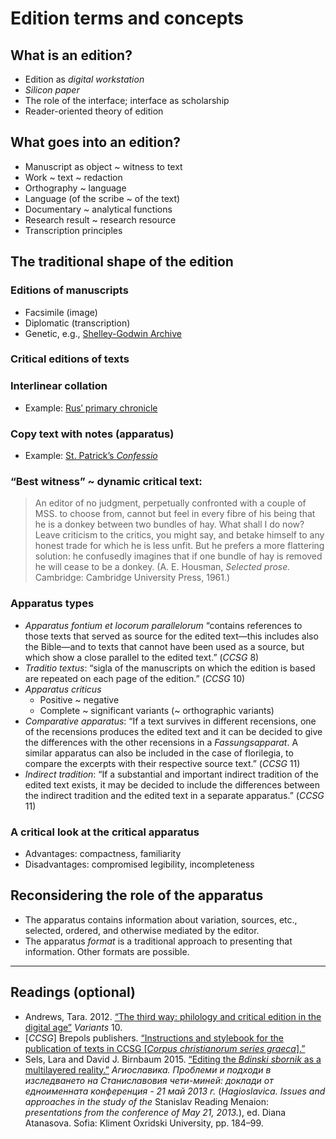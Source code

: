 # Edition terms and concepts

## What is an edition?

* Edition as *digital workstation*
* *Silicon paper*
* The role of the interface; interface as scholarship
* Reader-oriented theory of edition

## What goes into an edition?

* Manuscript as object ~ witness to text
* Work ~ text ~ redaction
* Orthography ~ language
* Language (of the scribe ~ of the text)
* Documentary ~ analytical functions
* Research result ~ research resource
* Transcription principles

## The traditional shape of the edition

### Editions of manuscripts

* Facsimile (image)
* Diplomatic (transcription)
* Genetic, e.g., [Shelley-Godwin Archive](http://shelleygodwinarchive.org/sc/oxford/frankenstein/volume/i/#/p2)

### Critical editions of texts

### Interlinear collation

* Example: [Rus′ primary chronicle](http://pvl.obdurodon.org/browser.xhtml)

### Copy text with notes (apparatus)

* Example: [St. Patrick’s *Confessio*](http://www.confessio.ie/etexts/confessio_latin#02)

### “Best witness” ~ dynamic critical text:

> An editor of no judgment, perpetually confronted with a couple of MSS. to choose from, cannot but feel in every fibre of his being that he is a donkey between two bundles of hay. What shall I do now? Leave criticism to the critics, you might say, and betake himself to any honest trade for which he is less unfit. But he prefers a more flattering solution: he confusedly imagines that if one bundle of hay is removed he will cease to be a donkey. (A. E. Housman, *Selected prose.* Cambridge: Cambridge University Press, 1961.)

### Apparatus types

* _Apparatus fontium et locorum parallelorum_ “contains references to those texts that served as source for the edited text—this includes also the Bible—and to texts that cannot have been used as a source, but which show a close parallel to the edited text.” (_CCSG_ 8)
* _Traditio textus_: “sigla of the manuscripts on which the edition is based are repeated on each page of the edition.” (_CCSG_ 10)
* _Apparatus criticus_
	* Positive ~ negative
	* Complete ~ significant variants (~ orthographic variants)
* _Comparative apparatus_: “If a text survives in different recensions, one of the recensions produces the edited text and it can be decided to give the differences with the other recensions in a _Fassungsapparat_. A similar apparatus can also be included in the case of florilegia, to compare the excerpts with their respective source text.” (_CCSG_ 11)
* _Indirect tradition_: “If a substantial and important indirect tradition of the edited text exists, it may be decided to include the differences between the indirect tradition and the edited text in a separate apparatus.” (_CCSG_ 11)

### A critical look at the critical apparatus

* Advantages: compactness, familiarity
* Disadvantages: compromised legibility, incompleteness

## Reconsidering the role of the apparatus

* The apparatus contains information about variation, sources, etc., selected, ordered, and otherwise mediated by the editor.
* The apparatus *format* is a traditional approach to presenting that information. Other formats are possible.

_____

## Readings (optional)

* Andrews, Tara. 2012. [“The third way: philology and critical edition in the digital age”](https://www.academia.edu/2510270/The_Third_Way_Philology_and_Critical_Edition_in_the_Digital_Age) _Variants_ 10. 
* [_CCSG_] Brepols publishers. [“Instructions and stylebook for the publication of texts in CCSG [_Corpus christianorum series graeca_].”](http://www.corpuschristianorum.org/series/pdf/CCSG_Guidelines.pdf)
* Sels, Lara and David J. Birnbaum 2015. [“Editing the _Bdinski sbornik_ as a multilayered reality.”](../../general/2014-01-14_bdinski-sofia-paper.pdf) _Агиославика. Проблеми и подходи в изследването на Станиславовия чети-миней: доклади от едноименната конференция - 21 май 2013 г._ (_Hagioslavica. Issues and approaches in the study of the_ Stanislav Reading Menaion: _presentations from the conference of May 21, 2013._), ed. Diana Atanasova. Sofia: Kliment Oxridski University, pp. 184–99.